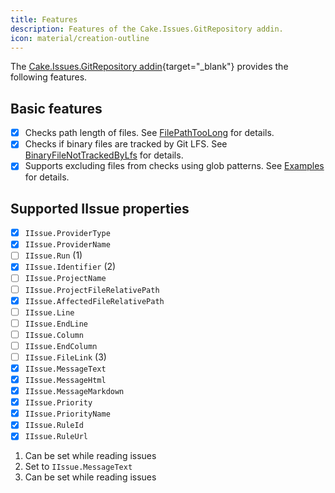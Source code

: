 ```yaml
---
title: Features
description: Features of the Cake.Issues.GitRepository addin.
icon: material/creation-outline
---
```


The [Cake.Issues.GitRepository addin](https://cakebuild.net/extensions/cake-issues-gitrepository/){target="_blank"}
provides the following features.

## Basic features

- [x] Checks path length of files. See [FilePathTooLong] for details.
- [x] Checks if binary files are tracked by Git LFS. See [BinaryFileNotTrackedByLfs] for details.
- [x] Supports excluding files from checks using glob patterns. See [Examples](examples.md#supported-exclusion-patterns) for details.

## Supported IIssue properties

<div class="annotate" markdown>

- [x] `IIssue.ProviderType`
- [x] `IIssue.ProviderName`
- [ ] `IIssue.Run` (1)
- [x] `IIssue.Identifier` (2)
- [ ] `IIssue.ProjectName`
- [ ] `IIssue.ProjectFileRelativePath`
- [x] `IIssue.AffectedFileRelativePath`
- [ ] `IIssue.Line`
- [ ] `IIssue.EndLine`
- [ ] `IIssue.Column`
- [ ] `IIssue.EndColumn`
- [ ] `IIssue.FileLink` (3)
- [x] `IIssue.MessageText`
- [x] `IIssue.MessageHtml`
- [x] `IIssue.MessageMarkdown`
- [x] `IIssue.Priority`
- [x] `IIssue.PriorityName`
- [x] `IIssue.RuleId`
- [x] `IIssue.RuleUrl`

</div>

1.  Can be set while reading issues
2.  Set to `IIssue.MessageText`
3.  Can be set while reading issues

[FilePathTooLong]: rules/FilePathTooLong.md
[BinaryFileNotTrackedByLfs]: rules/BinaryFileNotTrackedByLfs.md
